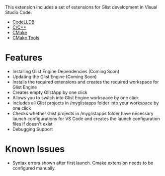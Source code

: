 This extension includes a set of extensions for Glist development in Visual Studio Code:
* [CodeLLDB](https://marketplace.visualstudio.com/items?itemName=vadimcn.vscode-lldb)
* [C/C++](https://marketplace.visualstudio.com/items?itemName=ms-vscode.cpptools)
* [CMake](https://marketplace.visualstudio.com/items?itemName=twxs.cmake)
* [CMake Tools](https://marketplace.visualstudio.com/items?itemName=ms-vscode.cmake-tools)

# Features

- Installing Glist Engine Dependencies (Coming Soon) <br>
- Updating the Glist Engine (Coming Soon) <br>
- Installs the required extensions and creates the required workspace for Glist Engine<br>
- Creates empty GlistApp by one click<br>
- Allows you to switch into Glist Engine workspace by one click<br>
- Includes all Glist projects in /myglistapps folder into your workspace by one click<br>
- Checks whether Glist projects in /myglistapps folder have necessary launch configurations for VS Code and creates the launch configuration files if doesn't exist
- Debugging Support

# Known Issues

- Syntax errors shown after first launch. Cmake extension needs to be configured manually.